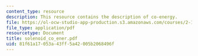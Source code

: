 ```yaml
---
content_type: resource
description: This resource contains the description of co-energy.
file: https://ol-ocw-studio-app-production.s3.amazonaws.com/courses/2-141-modeling-and-simulation-of-dynamic-systems-fall-2006/81f61a17053a43ff5a42005b2068496f_solenoid_co_ener.pdf
file_type: application/pdf
resourcetype: Document
title: solenoid_co_ener.pdf
uid: 81f61a17-053a-43ff-5a42-005b2068496f
---
```

